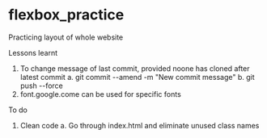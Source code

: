 # flexbox_practice
Practicing layout of whole website

Lessons learnt
1. To change message of last commit, provided noone has cloned after latest commit
    a. git commit --amend -m "New commit message" 
    b. git push --force
2. font.google.come can be used for specific fonts

To do
1. Clean code
    a. Go through index.html and eliminate unused class names
